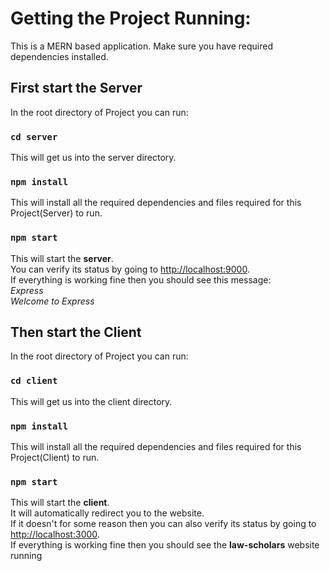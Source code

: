 # Getting the Project Running:

This is a MERN based application. Make sure you have required dependencies installed.

## First start the Server

In the root directory of Project you can run:

### `cd server`
This will get us into the server directory. 

### `npm install`
This will install all the required dependencies and files required for this Project(Server) to run.

### `npm start`
This will start the **server**.\
You can verify its status by going to [http://localhost:9000](http://localhost:9000).\
If everything is working fine then you should see this message:\
 *Express*\
 *Welcome to Express*

## Then start the Client

In the root directory of Project you can run:

### `cd client`
This will get us into the client directory. 

### `npm install`
This will install all the required dependencies and files required for this Project(Client) to run.

### `npm start`
This will start the **client**.\
It will automatically redirect you to the website.\
If it doesn't for some reason then you can also verify its status by going to [http://localhost:3000](http://localhost:3000).\
If everything is working fine then you should see the **law-scholars** website running



